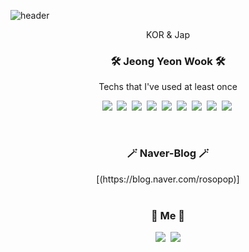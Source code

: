 ![header](https://capsule-render.vercel.app/api?type=slice&color=gradient&height=160&section=header&text=Hi!%20I'm%20YeonWook!&fontAlign=50&fontAlignY=70&fontSize=90&fontColor=000000)

<p align="center">KOR & Jap</p>

<h3 align="center">🛠 Jeong Yeon Wook 🛠</h3>

<p align="center"> Techs that I've used at least once </p>

<p align="center">
  <img src="https://img.shields.io/badge/Python-3766AB?style=flat-square&logo=Python&logoColor=white"/></a>&nbsp 
  <img src="https://img.shields.io/badge/Java-007396?style=flat-square&logo=Java&logoColor=white"/></a>&nbsp 
  <img src="https://img.shields.io/badge/Javascript-ffb13b?style=flat-square&logo=javascript&logoColor=white"/></a>&nbsp 
  <img src="https://img.shields.io/badge/css-1572B6?style=flat-square&logo=css3&logoColor=white"/></a>&nbsp 
  <img src="https://img.shields.io/badge/SpringBoot-6DB33F?style=flat-square&logo=Spring&logoColor=white"/></a>&nbsp 
    <img src="https://img.shields.io/badge/Spring-6DB33F?style=flat-square&logo=Spring&logoColor=white"/></a>&nbsp  
  <img src="https://img.shields.io/badge/Mysql-E6B91E?style=flat-square&logo=MySql&logoColor=white"/></a>&nbsp 
  <img src="https://img.shields.io/badge/aws-333664?style=flat-square&logo=amazon-aws&logoColor=white"/></a>&nbsp 
  <img src="https://img.shields.io/badge//AzureCloud-3766AB?style=flat-square&logo=Microsoft Azure&logoColor=white"/></a>&nbsp 
</p>

<br>

<h3 align="center">🪄 Naver-Blog 🪄</h3>

<div align="center" style="text-align:center">
 [(https://blog.naver.com/rosopop)]
  
 
  
</div>
  
<br>


<h3 align="center"> 🧸 Me 🧸 </h3>
<p align="center">
<a href="https://www.instagram.com/jyw_0126/"><img src="https://img.shields.io/badge/Instagram-E4405F?style=flat-square&logo=Instagram&logoColor=white&link=https://www.instagram.com/jyw_0126/"/></a>&nbsp
<a href="mailto:dusdnrwjd11@gmail.com"><img src="https://img.shields.io/badge/Gmail-d14836?style=flat-square&logo=Gmail&logoColor=white&link=dusdnrwjd11@gmail.com"/></a>
</p>
<br>
